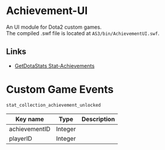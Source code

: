 Achievement-UI
==============
An UI module for Dota2 custom games.  
The compiled .swf file is located at `AS3/bin/AchievementUI.swf`.

## Links
- [GetDotaStats Stat-Achievements](https://github.com/GetDotaStats/stat-achievements)


# Custom Game Events
`stat_collection_achievement_unlocked`

| Key name      | Type    | Description |
|---------------|---------|-------------|
| achievementID | Integer |             |
| playerID      | Integer |             |
